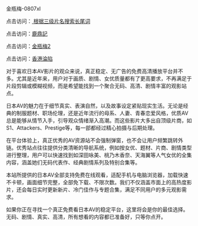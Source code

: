  金瓶梅-0807xl


点击访问：<a href="https://fdhf-454.pages.dev/"> 根据三级片名搜索长尾词 </a>

点击访问：<a href="https://heiliaowzu4ur.pages.dev">鹿鼎記</a>

点击访问：<a href="https://heiliaozj3tjd.pages.dev">金瓶梅2</a>

点击访问：<a href="https://heiliaoe8ajia.pages.dev">香港淪陷</a>


对于喜欢日本AV影片的观众来说，真正稳定、无广告的免费高清播放平台并不多。尤其是近年来，用户对于画质、剧情、女优质量都有了更高要求，不再满足于片段剪辑或模糊视频，而是希望能找到一个聚合无码、高清、剧情丰富的观影站点。

日本AV的魅力在于细节真实、表演自然，以及故事设定紧贴现实生活。无论是经典的制服题材、职场伦理，还是近年流行的母系、人妻、青春恋爱风格，优质AV总是能够从情节入手，引导观众情绪渐入高潮。而这些影片大多出自顶级片商，如S1、Attackers、Prestige等，每一部都经过精心拍摄与后期处理。

在平台体验上，真正优秀的AV资源站不会强制弹窗，也不会让用户频繁跳转外链。优秀站点往往提供分类清晰的导航系统，例如按女优、题材、片商、剧情类型进行整理，用户可以快速找到如深田咏美、桃乃木香奈、天海翼等人气女优的全集内容，涵盖她们无码代表作、经典剧情系列及特别合集等。

本站所提供的日本AV全部支持免费在线观看，适配手机与电脑浏览器，加载快速不卡顿，画面细节完整，全部免下载、不限次数。我们不仅涵盖市面上的高热度影片，还会每日实时更新新片、冷门佳作与专题合集，满足不同用户的多元观影需求。

如果你正在寻找一个真正免费看日本AV的稳定平台，这里将会是你的最佳选择。无码、剧情、真实、高清，所有想看的内容都已准备好，只等你点开。

<span style="display:none;">[Canonical link]( https://github.com/xl080725/12334 ）</span>
